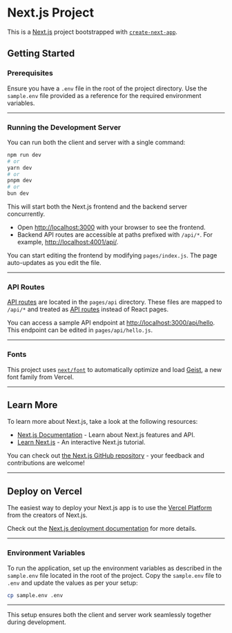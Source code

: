 # Next.js Project

This is a [Next.js](https://nextjs.org) project bootstrapped with [`create-next-app`](https://nextjs.org/docs/pages/api-reference/create-next-app).

## Getting Started

### Prerequisites

Ensure you have a `.env` file in the root of the project directory. Use the `sample.env` file provided as a reference for the required environment variables.

---

### Running the Development Server

You can run both the client and server with a single command:

```bash
npm run dev
# or
yarn dev
# or
pnpm dev
# or
bun dev
```

This will start both the Next.js frontend and the backend server concurrently.

- Open [http://localhost:3000](http://localhost:3000) with your browser to see the frontend.
- Backend API routes are accessible at paths prefixed with `/api/*`. For example, [http://localhost:4001/api/](http://localhost:3000/api/).

You can start editing the frontend by modifying `pages/index.js`. The page auto-updates as you edit the file.

---

### API Routes

[API routes](https://nextjs.org/docs/pages/building-your-application/routing/api-routes) are located in the `pages/api` directory. These files are mapped to `/api/*` and treated as [API routes](https://nextjs.org/docs/pages/building-your-application/routing/api-routes) instead of React pages.

You can access a sample API endpoint at [http://localhost:3000/api/hello](http://localhost:3000/api/hello). This endpoint can be edited in `pages/api/hello.js`.

---

### Fonts

This project uses [`next/font`](https://nextjs.org/docs/pages/building-your-application/optimizing/fonts) to automatically optimize and load [Geist](https://vercel.com/font), a new font family from Vercel.

---

## Learn More

To learn more about Next.js, take a look at the following resources:

- [Next.js Documentation](https://nextjs.org/docs) - Learn about Next.js features and API.
- [Learn Next.js](https://nextjs.org/learn-pages-router) - An interactive Next.js tutorial.

You can check out [the Next.js GitHub repository](https://github.com/vercel/next.js) - your feedback and contributions are welcome!

---

## Deploy on Vercel

The easiest way to deploy your Next.js app is to use the [Vercel Platform](https://vercel.com/new?utm_medium=default-template&filter=next.js&utm_source=create-next-app&utm_campaign=create-next-app-readme) from the creators of Next.js.

Check out the [Next.js deployment documentation](https://nextjs.org/docs/pages/building-your-application/deploying) for more details.

---

### Environment Variables

To run the application, set up the environment variables as described in the `sample.env` file located in the root of the project. Copy the `sample.env` file to `.env` and update the values as per your setup:

```bash
cp sample.env .env
```

---

This setup ensures both the client and server work seamlessly together during development.
